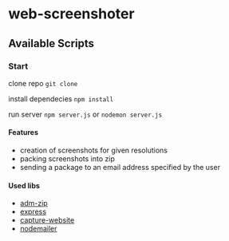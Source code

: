 # web-screenshoter

## Available Scripts

### Start

clone repo `git clone`

install dependecies `npm install`

run server `npm server.js` or `nodemon server.js`


#### Features

- creation of screenshots for given resolutions
- packing screenshots into zip
- sending a package to an email address specified by the user

#### Used libs

- <a href="https://github.com/cthackers/adm-zip/wiki">adm-zip</a>
- <a href="https://expressjs.com/">express</a>
- <a href="https://www.npmjs.com/package/capture-website">capture-website</a>
- <a href="https://nodemailer.com/about/">nodemailer</a>

